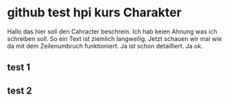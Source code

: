 # github test hpi kurs Charakter
Hallo das hier soll den Cahracter beschrein. Ich hab keien Ahnung was ich schreiben soll. So ein Text ist ziemlich langweilig. Jetzt schauen wir mal wie da mit dem Zeilenumbruch funktioniert. Ja ist schon detailliert.
Ja ok.

## test 1
## test 2
